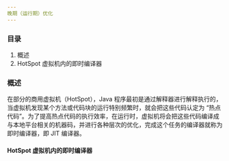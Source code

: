 ```yaml
---
晚期（运行期）优化
---
```


### 目录

1. 概述
2. HotSpot 虚拟机内的即时编译器

### 概述

在部分的商用虚拟机（HotSpot），Java 程序最初是通过解释器进行解释执行的，当虚拟机发现某个方法或代码块的运行特别频繁时，就会把这些代码认定为 “热点代码”。为了提高热点代码的执行效率，在运行时，虚拟机将会把这些代码编译成与本地平台相关的机器码，并进行各种层次的优化，完成这个任务的编译器就称为即时编译器，即 JIT 编译器。

#### HotSpot 虚拟机内的即时编译器